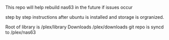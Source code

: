 This repo will help rebuild nas63 in the future if issues occur

step by step instructions after ubuntu is installed and storage is orgranized.

Root of library is /plex/library
Downloads /plex/downloads
git repo is syncd to /plex/nas63


